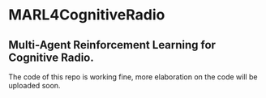 # MARL4CognitiveRadio
## Multi-Agent Reinforcement Learning for Cognitive Radio. 
The code of this repo is working fine, more elaboration on the code will be uploaded soon.
